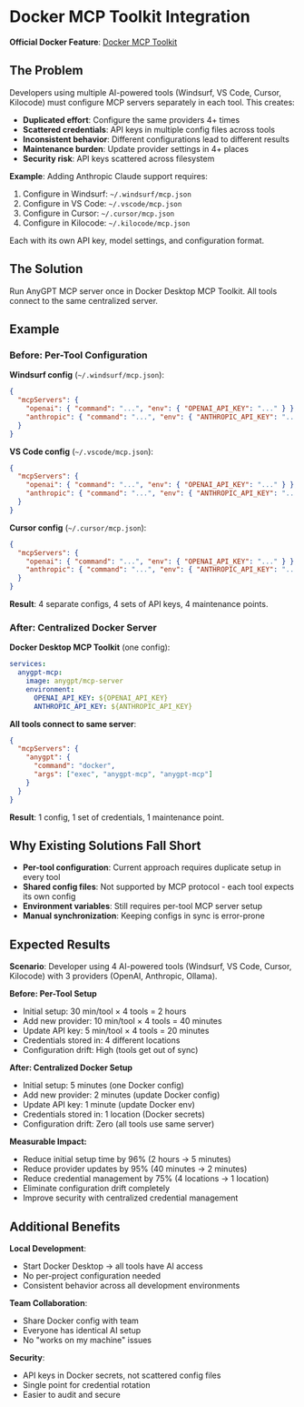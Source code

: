 # Docker MCP Toolkit Integration

**Official Docker Feature**: [Docker MCP Toolkit](https://docs.docker.com/ai/mcp-catalog-and-toolkit/toolkit/)

## The Problem

Developers using multiple AI-powered tools (Windsurf, VS Code, Cursor, Kilocode) must configure MCP servers separately in each tool. This creates:

- **Duplicated effort**: Configure the same providers 4+ times
- **Scattered credentials**: API keys in multiple config files across tools
- **Inconsistent behavior**: Different configurations lead to different results
- **Maintenance burden**: Update provider settings in 4+ places
- **Security risk**: API keys scattered across filesystem

**Example**: Adding Anthropic Claude support requires:
1. Configure in Windsurf: `~/.windsurf/mcp.json`
2. Configure in VS Code: `~/.vscode/mcp.json`
3. Configure in Cursor: `~/.cursor/mcp.json`
4. Configure in Kilocode: `~/.kilocode/mcp.json`

Each with its own API key, model settings, and configuration format.

## The Solution

Run AnyGPT MCP server once in Docker Desktop MCP Toolkit. All tools connect to the same centralized server.

## Example

### Before: Per-Tool Configuration

**Windsurf config** (`~/.windsurf/mcp.json`):
```json
{
  "mcpServers": {
    "openai": { "command": "...", "env": { "OPENAI_API_KEY": "..." } },
    "anthropic": { "command": "...", "env": { "ANTHROPIC_API_KEY": "..." } }
  }
}
```

**VS Code config** (`~/.vscode/mcp.json`):
```json
{
  "mcpServers": {
    "openai": { "command": "...", "env": { "OPENAI_API_KEY": "..." } },
    "anthropic": { "command": "...", "env": { "ANTHROPIC_API_KEY": "..." } }
  }
}
```

**Cursor config** (`~/.cursor/mcp.json`):
```json
{
  "mcpServers": {
    "openai": { "command": "...", "env": { "OPENAI_API_KEY": "..." } },
    "anthropic": { "command": "...", "env": { "ANTHROPIC_API_KEY": "..." } }
  }
}
```

**Result**: 4 separate configs, 4 sets of API keys, 4 maintenance points.

### After: Centralized Docker Server

**Docker Desktop MCP Toolkit** (one config):
```yaml
services:
  anygpt-mcp:
    image: anygpt/mcp-server
    environment:
      OPENAI_API_KEY: ${OPENAI_API_KEY}
      ANTHROPIC_API_KEY: ${ANTHROPIC_API_KEY}
```

**All tools connect to same server**:
```json
{
  "mcpServers": {
    "anygpt": {
      "command": "docker",
      "args": ["exec", "anygpt-mcp", "anygpt-mcp"]
    }
  }
}
```

**Result**: 1 config, 1 set of credentials, 1 maintenance point.

## Why Existing Solutions Fall Short

- **Per-tool configuration**: Current approach requires duplicate setup in every tool
- **Shared config files**: Not supported by MCP protocol - each tool expects its own config
- **Environment variables**: Still requires per-tool MCP server setup
- **Manual synchronization**: Keeping configs in sync is error-prone

## Expected Results

**Scenario**: Developer using 4 AI-powered tools (Windsurf, VS Code, Cursor, Kilocode) with 3 providers (OpenAI, Anthropic, Ollama).

**Before: Per-Tool Setup**
- Initial setup: 30 min/tool × 4 tools = 2 hours
- Add new provider: 10 min/tool × 4 tools = 40 minutes
- Update API key: 5 min/tool × 4 tools = 20 minutes
- Credentials stored in: 4 different locations
- Configuration drift: High (tools get out of sync)

**After: Centralized Docker Setup**
- Initial setup: 5 minutes (one Docker config)
- Add new provider: 2 minutes (update Docker config)
- Update API key: 1 minute (update Docker env)
- Credentials stored in: 1 location (Docker secrets)
- Configuration drift: Zero (all tools use same server)

**Measurable Impact:**
- Reduce initial setup time by 96% (2 hours → 5 minutes)
- Reduce provider updates by 95% (40 minutes → 2 minutes)
- Reduce credential management by 75% (4 locations → 1 location)
- Eliminate configuration drift completely
- Improve security with centralized credential management

## Additional Benefits

**Local Development**:
- Start Docker Desktop → all tools have AI access
- No per-project configuration needed
- Consistent behavior across all development environments

**Team Collaboration**:
- Share Docker config with team
- Everyone has identical AI setup
- No "works on my machine" issues

**Security**:
- API keys in Docker secrets, not scattered config files
- Single point for credential rotation
- Easier to audit and secure
